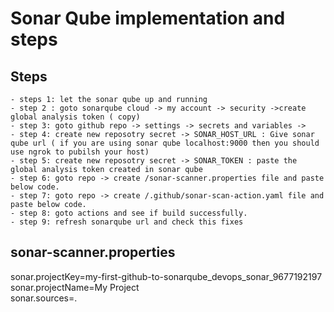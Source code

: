 # Sonar Qube implementation and steps

## Steps
	- steps 1: let the sonar qube up and running
	- step 2 : goto sonarqube cloud -> my account -> security ->create global analysis token ( copy)
	- step 3: goto github repo -> settings -> secrets and variables -> 
	- step 4: create new reposotry secret -> SONAR_HOST_URL : Give sonar qube url ( if you are using sonar qube localhost:9000 then you should use ngrok to pubilsh your host)
	- step 5: create new reposotry secret -> SONAR_TOKEN : paste the global analysis token created in sonar qube
	- step 6: goto repo -> create /sonar-scanner.properties file and paste below code.
	- step 7: goto repo -> create /.github/sonar-scan-action.yaml file and paste below code.
	- step 8: goto actions and see if build successfully.
	- step 9: refresh sonarqube url and check this fixes

 
## sonar-scanner.properties

sonar.projectKey=my-first-github-to-sonarqube_devops_sonar_9677192197  
sonar.projectName=My Project  
sonar.sources=.  

